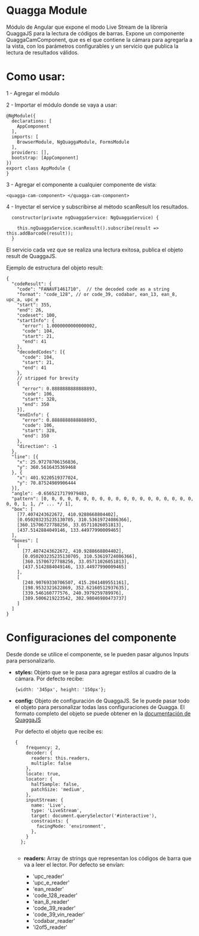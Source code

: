 # Quagga Module

Módulo de Angular que expone el modo Live Stream de la librería QuaggaJS para la lectura de códigos de barras.
Expone un componente QuaggaCamComponent, que es el que contiene la cámara para agregarla a la vista, con los parámetros configurables y un servicio que publica la lectura de resultados válidos.

# Como usar: 

1 - Agregar el módulo 

2 - Importar el módulo donde se vaya a usar: 
```
@NgModule({
  declarations: [
    AppComponent
  ],
  imports: [
    BrowserModule, NgQuaggaModule, FormsModule
  ],
  providers: [],
  bootstrap: [AppComponent]
})
export class AppModule {
}
```


3 - Agregar el componente a cualquier componente de vista:

```
<quagga-cam-component> </quagga-cam-component>
```


4 - Inyectar el service y subscribirse al método scanResult los resultados.

```
  constructor(private ngQuaggaService: NgQuaggaService) {

    this.ngQuaggaService.scanResult().subscribe(result => this.addBarcode(result));
  }
```

El servicio cada vez que se realiza una lectura exitosa, publica el objeto result de QuaggaJS. 

Ejemplo de estructura del objeto result: 

```
{
  "codeResult": {
    "code": "FANAVF1461710",  // the decoded code as a string
    "format": "code_128", // or code_39, codabar, ean_13, ean_8, upc_a, upc_e
    "start": 355,
    "end": 26,
    "codeset": 100,
    "startInfo": {
      "error": 1.0000000000000002,
      "code": 104,
      "start": 21,
      "end": 41
    },
    "decodedCodes": [{
      "code": 104,
      "start": 21,
      "end": 41
    },
    // stripped for brevity
    {
      "error": 0.8888888888888893,
      "code": 106,
      "start": 328,
      "end": 350
    }],
    "endInfo": {
      "error": 0.8888888888888893,
      "code": 106,
      "start": 328,
      "end": 350
    },
    "direction": -1
  },
  "line": [{
    "x": 25.97278706156836,
    "y": 360.5616435369468
  }, {
    "x": 401.9220519377024,
    "y": 70.87524989906444
  }],
  "angle": -0.6565217179979483,
  "pattern": [0, 0, 0, 0, 0, 0, 0, 0, 0, 0, 0, 0, 0, 0, 0, 0, 0, 0, 0, 0, 0, 1, 1, /* ... */ 1],
  "box": [
    [77.4074243622672, 410.9288668804402],
    [0.050203235235130705, 310.53619724086366],
    [360.15706727788256, 33.05711026051813],
    [437.5142884049146, 133.44977990009465]
  ],
  "boxes": [
    [
      [77.4074243622672, 410.9288668804402],
      [0.050203235235130705, 310.53619724086366],
      [360.15706727788256, 33.05711026051813],
      [437.5142884049146, 133.44977990009465]
    ],
    [
      [248.90769330706507, 415.2041489551161],
      [198.9532321622869, 352.62160512937635],
      [339.546160777576, 240.3979259789976],
      [389.5006219223542, 302.98046980473737]
    ]
  ]
}

```


# Configuraciones del componente

Desde donde se utilice el componente, se le pueden pasar algunos Inputs para personalizarlo.

- **styles:** Objeto que se le pasa para agregar estilos al cuadro de la cámara. Por defecto recibe: 

  ``` 
  {width: '345px', height: '150px'}; 
  ``` 

- **config:** Objeto de configuración de QuaggaJS. Se le puede pasar todo el objeto para personalizar todas lass configuraciones de Quagga.
  El formato completo del objeto se puede obtener en la [documentación de QuaggaJS](https://github.com/serratus/quaggaJS) 

   Por defecto el objeto que recibe es: 
    ``` 
    {
        frequency: 2,
        decoder: {
          readers: this.readers,
          multiple: false
        },
        locate: true,
        locator: {
          halfSample: false,
          patchSize: 'medium',
        },
        inputStream: {
          name: 'Live',
          type: 'LiveStream',
          target: document.querySelector('#interactive'),
          constraints: {
            facingMode: 'environment',
          },
        }
      };
      
     ``` 
  
  - **readers:** Array de strings que representan los códigos de barra que va a leer el lector.
  Por defecto se envían:
   
    - 'upc_reader' 
    - 'upc_e_reader' 
    - 'ean_reader'
    - 'code_128_reader'
    - 'ean_8_reader'
    - 'code_39_reader'
    - 'code_39_vin_reader' 
    - 'codabar_reader' 
    - 'i2of5_reader' 
  